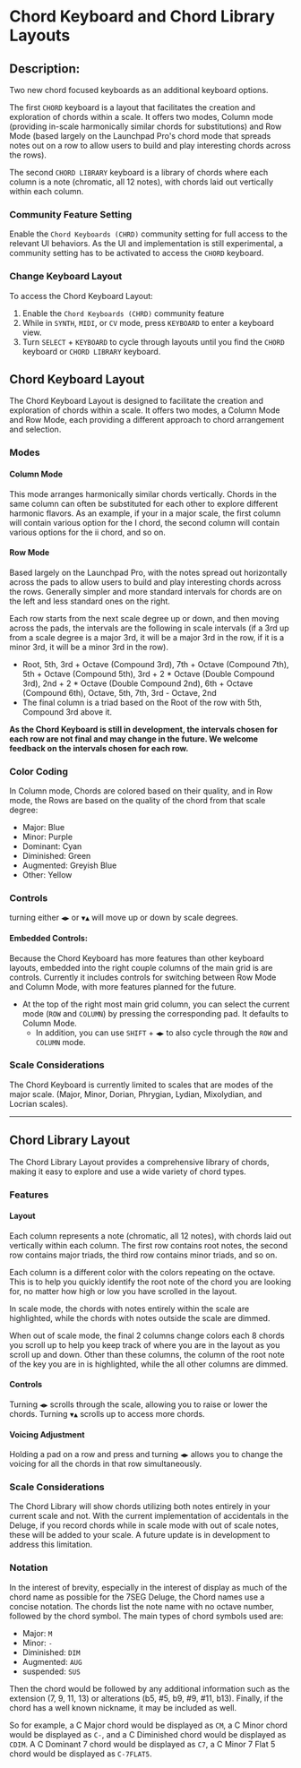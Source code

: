 # Chord Keyboard and Chord Library Layouts

## Description:

Two new chord focused keyboards as an additional keyboard options.

The first `CHORD` keyboard is a layout that facilitates the creation and exploration of chords within a scale. It offers two modes, Column mode (providing in-scale harmonically similar chords for substitutions) and Row Mode (based largely on the Launchpad Pro's chord mode that spreads notes out on a row to allow users to build and play interesting chords across the rows).

The second `CHORD LIBRARY` keyboard is a library of chords where each column is a note (chromatic, all 12 notes), with chords laid out vertically within each column. 

### Community Feature Setting

Enable the `Chord Keyboards (CHRD)` community setting for full access to the relevant UI behaviors. As the UI and implementation is still experimental, a community setting has to be activated to access the `CHORD` keyboard.

### Change Keyboard Layout

To access the Chord Keyboard Layout:
1. Enable the `Chord Keyboards (CHRD)` community feature
2. While in `SYNTH`, `MIDI`, or `CV` mode, press `KEYBOARD` to enter a keyboard view.
3. Turn `SELECT` + `KEYBOARD` to cycle through layouts until you find the `CHORD` keyboard or `CHORD LIBRARY` keyboard.

## Chord Keyboard Layout

The Chord Keyboard Layout is designed to facilitate the creation and exploration of chords within a scale. It offers two modes, a Column Mode and Row Mode, each providing a different approach to chord arrangement and selection.

### Modes

#### Column Mode

This mode arranges harmonically similar chords vertically. Chords in the same column can often be substituted for each other to explore different harmonic flavors. As an example, if your in a major scale, the first column will contain various option for the I chord, the second column will contain various options for the ii chord, and so on. 

#### Row Mode

Based largely on the Launchpad Pro, with the notes spread out horizontally across the pads to allow users to build and play interesting chords across the rows. Generally simpler and more standard intervals for chords are on the left and less standard ones on the right.
 
Each row starts from the next scale degree up or down, and then moving across the pads, the intervals are the following in scale intervals (if a 3rd up from a scale degree is a major 3rd, it will be a major 3rd in the row, if it is a minor 3rd, it will be a minor 3rd in the row).
  - Root, 5th, 3rd + Octave (Compound 3rd), 7th + Octave (Compound 7th), 5th + Octave (Compound 5th), 3rd + 2 * Octave (Double Compound 3rd), 2nd + 2 * Octave (Double Compound 2nd), 6th + Octave (Compound 6th), Octave, 5th, 7th, 3rd - Octave, 2nd
  - The final column is a triad based on the Root of the row with 5th, Compound 3rd above it.
  
**As the Chord Keyboard is still in development, the intervals chosen for each row are not final and may change in the future. We welcome feedback on the intervals chosen for each row.**
    

### Color Coding

In Column mode, Chords are colored based on their quality, and in Row mode, the Rows are based on the quality of the chord from that scale degree:

  - Major: Blue
  - Minor: Purple
  - Dominant: Cyan
  - Diminished: Green
  - Augmented: Greyish Blue
  - Other: Yellow

### Controls

turning either `◀︎▶︎` or  `▼︎▲︎` will move up or down by scale degrees.

#### Embedded Controls:

Because the Chord Keyboard has more features than other keyboard layouts, embedded into the right couple columns of the main grid is are controls. Currently it includes controls for switching between Row Mode and Column Mode, with more features planned for the future.
  - At the top of the right most main grid column, you can select the current mode (`ROW` and `COLUMN`) by pressing the corresponding pad. It defaults to Column Mode.
    - In addition, you can use `SHIFT` + `◀︎▶︎` to also cycle through the `ROW` and `COLUMN` mode.
    

### Scale Considerations

The Chord Keyboard is currently limited to scales that are modes of the major scale. (Major, Minor, Dorian, Phrygian, Lydian, Mixolydian, and Locrian scales).

---

## Chord Library Layout

The Chord Library Layout provides a comprehensive library of chords, making it easy to explore and use a wide variety of chord types.

### Features

#### Layout

Each column represents a note (chromatic, all 12 notes), with chords laid out vertically within each column. The first row contains root notes, the second row contains major triads, the third row contains minor triads, and so on.

Each column is a different color with the colors repeating on the octave. This is to help you quickly identify the root note of the chord you are looking for, no matter how high or low you have scrolled in the layout.

In scale mode, the chords with notes entirely within the scale are highlighted, while the chords with notes outside the scale are dimmed.

When out of scale mode, the final 2 columns change colors each 8 chords you scroll up to help you keep track of where you are in the layout as you scroll up and down. Other than these columns, the column of the root note of the key you are in is highlighted, while the all other columns are dimmed.
  
#### Controls

Turning `◀︎▶︎` scrolls through the scale, allowing you to raise or lower the chords. Turning `▼︎▲︎` scrolls up to access more chords.

#### Voicing Adjustment

Holding a pad on a row and press and turning `◀︎▶︎` allows you to change the voicing for all the chords in that row simultaneously.

### Scale Considerations

The Chord Library will show chords utilizing both notes entirely in your current scale and not. With the current implementation of accidentals in the Deluge, if you record chords while in scale mode with out of scale notes, these will be added to your scale. A future update is in development to address this limitation.

### Notation

In the interest of brevity, especially in the interest of display as much of the chord name as possible for the 7SEG Deluge, the Chord names use  a concise notation. The chords list the note name with no octave number, followed by the chord symbol. The main types of chord symbols used are:
  - Major: `M`
  - Minor: `-`
  - Diminished: `DIM`
  - Augmented: `AUG`
  - suspended: `SUS`
  
Then the chord would be followed by any additional information such as the extension (7, 9, 11, 13) or alterations (b5, #5, b9, #9, #11, b13). Finally, if the chord has a well known nickname, it may be included as well.

So for example, a C Major chord would be displayed as `CM`, a C Minor chord would be displayed as `C-`, and a C Diminished chord would be displayed as `CDIM`. A C Dominant 7 chord would be displayed as `C7`, a C Minor 7 Flat 5 chord would be displayed as `C-7FLAT5`.
  
